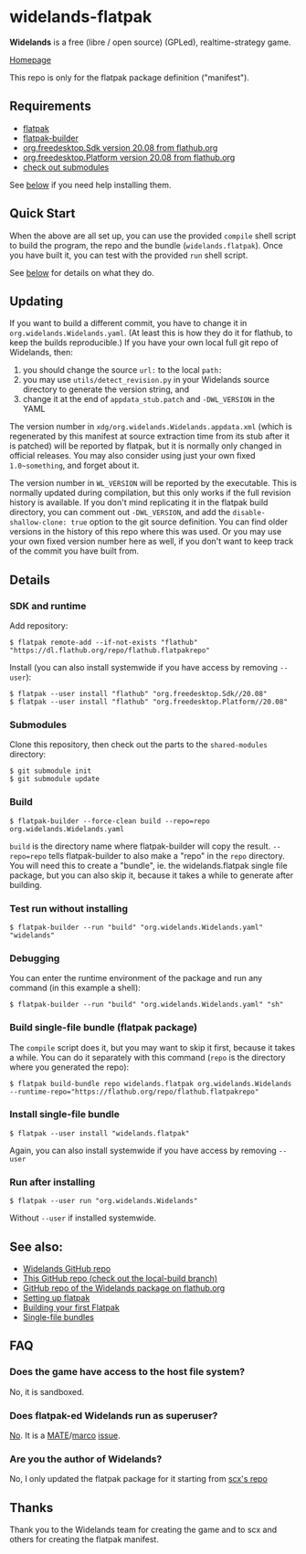 # widelands-flatpak

**Widelands** is a free (libre / open source) (GPLed), realtime-strategy game.

[Homepage](https://www.widelands.org)

This repo is only for the flatpak package definition ("manifest").


## Requirements

* [flatpak](https://flatpak.org/setup)
* [flatpak-builder](https://docs.flatpak.org/en/latest/first-build.html)
* [org.freedesktop.Sdk version 20.08 from flathub.org](#sdk-and-runtime)
* [org.freedesktop.Platform version 20.08 from flathub.org](#sdk-and-runtime)
* [check out submodules](#submodules)

See [below](#details) if you need help installing them.


## Quick Start

When the above are all set up, you can use the provided `compile` shell
script to build the program, the repo and the bundle (`widelands.flatpak`).
Once you have built it, you can test with the provided `run` shell script.

See [below](#build) for details on what they do.


## Updating

If you want to build a different commit, you have to change it in
`org.widelands.Widelands.yaml`. (At least this is how they do it for
flathub, to keep the builds reproducible.) If you have your own local
full git repo of Widelands, then:

1. you should change the source `url:` to the local `path:`
2. you may use `utils/detect_revision.py` in your Widelands source directory
   to generate the version string, and
3. change it at the end of `appdata_stub.patch` and `-DWL_VERSION` in the YAML

The version number in `xdg/org.widelands.Widelands.appdata.xml` (which is
regenerated by this manifest at source extraction time from its stub after
it is patched) will be reported by flatpak, but it is normally only changed
in official releases. You may also consider using just your own fixed
`1.0~something`, and forget about it.

The version number in `WL_VERSION` will be reported by the executable.
This is normally updated during compilation, but this only works if the full
revision history is available. If you don't mind replicating it in the
flatpak build directory, you can comment out `-DWL_VERSION`, and add the
`disable-shallow-clone: true` option to the git source definition. You can
find older versions in the history of this repo where this was used.
Or you may use your own fixed version number here as well, if you don't
want to keep track of the commit you have built from.


## Details

### SDK and runtime

Add repository:

```
$ flatpak remote-add --if-not-exists "flathub" "https://dl.flathub.org/repo/flathub.flatpakrepo"
```

Install (you can also install systemwide if you have access by removing `--user`):

```
$ flatpak --user install "flathub" "org.freedesktop.Sdk//20.08"
$ flatpak --user install "flathub" "org.freedesktop.Platform//20.08"
```

### Submodules

Clone this repository, then check out the parts to the `shared-modules`
directory:

```
$ git submodule init
$ git submodule update
```

### Build

```
$ flatpak-builder --force-clean build --repo=repo org.widelands.Widelands.yaml
```

`build` is the directory name where flatpak-builder will copy the result.
`--repo=repo` tells flatpak-builder to also make a "repo" in the `repo`
directory. You will need this to create a "bundle", ie. the widelands.flatpak
single file package, but you can also skip it, because it takes a while to
generate after building.

### Test run without installing

```
$ flatpak-builder --run "build" "org.widelands.Widelands.yaml" "widelands"
```

### Debugging

You can enter the runtime environment of the package and run any command
(in this example a shell):

```
$ flatpak-builder --run "build" "org.widelands.Widelands.yaml" "sh"
```

### Build single-file bundle (flatpak package)

The `compile` script does it, but you may want to skip it first, because it
takes a while. You can do it separately with this command (`repo` is the
directory where you generated the repo):

```
$ flatpak build-bundle repo widelands.flatpak org.widelands.Widelands --runtime-repo="https://flathub.org/repo/flathub.flatpakrepo"
```

### Install single-file bundle

```
$ flatpak --user install "widelands.flatpak"
```

Again, you can also install systemwide if you have access by removing `--user`

### Run after installing

```
$ flatpak --user run "org.widelands.Widelands"
```

Without `--user` if installed systemwide.


## See also:

* [Widelands GitHub repo](https://github.com/widelands/widelands)
* [This GitHub repo (check out the local-build branch)](https://github.com/tothxa/org.widelands.Widelands)
* [GitHub repo of the Widelands package on flathub.org](https://github.com/flathub/org.widelands.Widelands)
* [Setting up flatpak](https://flatpak.org/setup)
* [Building your first Flatpak](http://docs.flatpak.org/en/latest/first-build.html)
* [Single-file bundles](http://docs.flatpak.org/en/latest/single-file-bundles.html#single-file-bundles)


## FAQ

### Does the game have access to the host file system?

No, it is sandboxed.

### Does flatpak-ed Widelands run as superuser?

[No](https://github.com/flatpak/flatpak/issues/1557). It is a
[MATE](https://github.com/mate-desktop)/[marco](https://github.com/mate-desktop/marco)
[issue](https://github.com/mate-desktop/marco/issues/301).

### Are you the author of Widelands?

No, I only updated the flatpak package for it starting from
[scx's repo](https://github.com/scx/widelands-flatpak)


## Thanks

Thank you to the Widelands team for creating the game and to scx and others
for creating the flatpak manifest.


